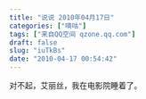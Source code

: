 ```yaml
---
title: "说说 2010年04月17日"
categories: ["嘀咕"]
tags: ["来自QQ空间 qzone.qq.com"]
draft: false
slug: "iuTkBs"
date: "2010-04-17 00:54:42"
---
```


对不起，艾丽丝，我在电影院睡着了。

